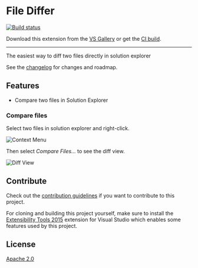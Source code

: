 # File Differ

[![Build status](https://ci.appveyor.com/api/projects/status/s65xx32188hpocy7?svg=true)](https://ci.appveyor.com/project/madskristensen/filediffer)

<!-- Update the VS Gallery link after you upload the VSIX-->
Download this extension from the [VS Gallery](https://visualstudiogallery.msdn.microsoft.com/[GuidFromGallery])
or get the [CI build](http://vsixgallery.com/extension/ea5c68d6-cdae-4e79-bd46-2a39e95bb256/).

---------------------------------------

The easiest way to diff two files directly in solution explorer

See the [changelog](CHANGELOG.md) for changes and roadmap.

## Features

- Compare two files in Solution Explorer

### Compare files
Select two files in solution explorer and
right-click.

![Context Menu](art/context-menu.png)

Then select *Compare Files...* to see the 
diff view.

![Diff View](art/diff-view.png)


## Contribute
Check out the [contribution guidelines](CONTRIBUTING.md)
if you want to contribute to this project.

For cloning and building this project yourself, make sure
to install the
[Extensibility Tools 2015](https://visualstudiogallery.msdn.microsoft.com/ab39a092-1343-46e2-b0f1-6a3f91155aa6)
extension for Visual Studio which enables some features
used by this project.

## License
[Apache 2.0](LICENSE)